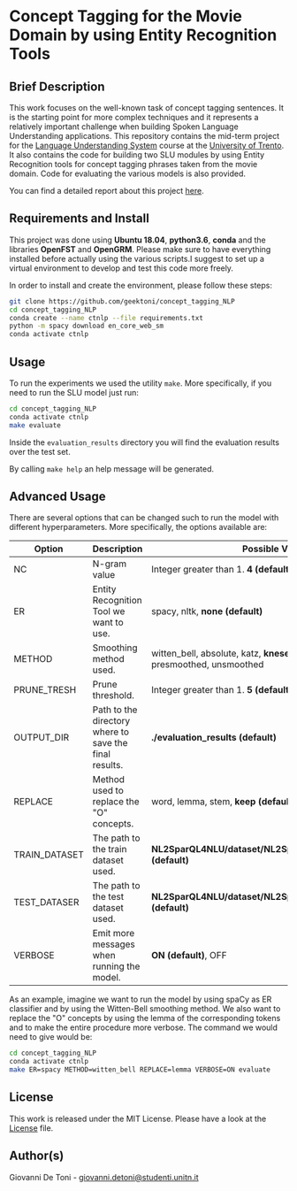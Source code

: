 # Concept Tagging for the Movie Domain by using Entity Recognition Tools

## Brief Description

This work focuses on the well-known task of concept tagging sentences. It is the starting
point for more complex techniques and it represents a relatively important challenge when
building Spoken Language Understanding applications. This repository contains the mid-term project for the [Language Understanding
System](http://disi.unitn.it/~riccardi/page7/page13/page13.html) course at the [University of Trento](https://unitn.it). It also contains the code for building
two SLU modules by using Entity Recognition tools for concept tagging phrases taken
from the movie domain. Code for evaluating the various models is also provided.

You can find a detailed report about this project [here](report/giovanni_de_toni_197814.pdf).

## Requirements and Install
This project was done using **Ubuntu 18.04**, **python3.6**, **conda** and the libraries
**OpenFST** and **OpenGRM**. Please make sure to have everything installed before actually
using the various scripts.I suggest to set up a virtual environment to develop
and test this code more freely.

In order to install and create the environment, please follow these steps:
```bash
git clone https://github.com/geektoni/concept_tagging_NLP
cd concept_tagging_NLP
conda create --name ctnlp --file requirements.txt
python -m spacy download en_core_web_sm
conda activate ctnlp
```

## Usage

To run the experiments we used the utility `make`. More specifically, if you need to
run the SLU model just run:
```bash
cd concept_tagging_NLP
conda activate ctnlp
make evaluate
```
Inside the `evaluation_results` directory you will find the evaluation results
over the test set.

By calling `make help` an help message will be generated.

## Advanced Usage

There are several options that can be changed such to run the model with different
hyperparameters. More specifically, the options available are:

| Option | Description | Possible Value |
|---------------|-------------|----------------|
| NC | N-gram value | Integer greater than 1. **4 (default)**  |
| ER | Entity Recognition Tool we want to use. | spacy, nltk, **none (default)**  |
| METHOD | Smoothing method used. | witten_bell, absolute, katz, **kneser_ney (default)**, presmoothed, unsmoothed |
| PRUNE_TRESH | Prune threshold.  | Integer greater than 1. **5 (default)**  |
| OUTPUT_DIR | Path to the directory where to save the final results.  | **./evaluation_results (default)** |
| REPLACE | Method used to replace the "O" concepts. | word, lemma, stem, **keep (default)** |
| TRAIN_DATASET | The path to the train dataset used. | **NL2SparQL4NLU/dataset/NL2SparQL4NLU.train.conll.txt (default)** |
| TEST_DATASER | The path to the test dataset used. | **NL2SparQL4NLU/dataset/NL2SparQL4NLU.train.conll.txt (default)** |
| VERBOSE | Emit more messages when running the model. | **ON (default)**, OFF |

As an example, imagine we want to run the model by using spaCy as ER classifier and by using
the Witten-Bell smoothing method. We also want to replace the "O" concepts by using the lemma of the corresponding
tokens and to make the entire procedure more verbose. The command we would need to give would be:
```bash
cd concept_tagging_NLP
conda activate ctnlp
make ER=spacy METHOD=witten_bell REPLACE=lemma VERBOSE=ON evaluate
```

## License
This work is released under the MIT License. Please have a look at the [License](LICENSE) file.

## Author(s)

Giovanni De Toni - [giovanni.detoni@studenti.unitn.it](mailto:giovanni.detoni@studenti.unitn.it)